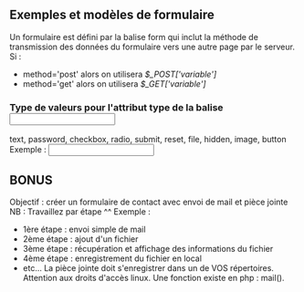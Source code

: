   ## Exemples et modèles de formulaire
Un formulaire est défini par la balise form qui inclut la méthode de transmission des données du formulaire vers une autre page par le serveur.
Si :
- method='post' alors on utilisera *$_POST['variable']*
- method='get' alors on utilisera *$_GET['variable']*


### Type de valeurs pour l'attribut type de la balise *<input>*
text, password, checkbox, radio, submit, reset, file, hidden, image, button
Exemple : <input type="text" name="nomVariable" >

## BONUS
Objectif : créer un formulaire de contact avec envoi de mail et pièce jointe
NB : Travaillez par étape ^^
Exemple :
- 1ère étape : envoi simple de mail
- 2ème étape : ajout d'un fichier
- 3ème étape : récupération et affichage des informations du fichier
- 4ème étape : enregistrement du fichier en local
- etc...
La pièce jointe doit s'enregistrer dans un de VOS répertoires. Attention aux droits d'accès linux.
Une fonction existe en php : mail().
